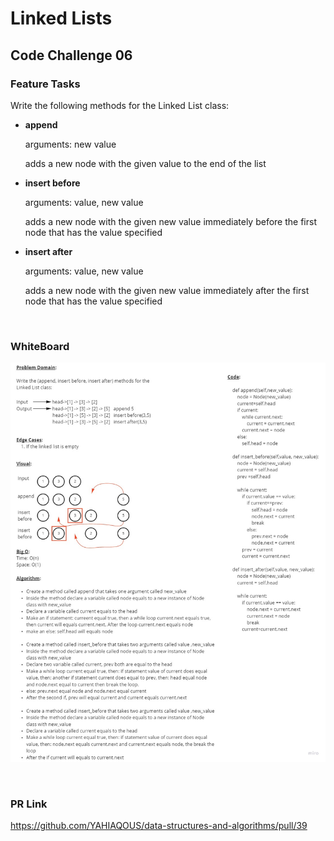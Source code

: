# Linked Lists

## Code Challenge 06

### **Feature Tasks**

Write the following methods for the Linked List class:

-   **append**

    arguments: new value

    adds a new node with the given value to the end of the list

-   **insert before**

    arguments: value, new value

    adds a new node with the given new value immediately before the first node that has the value specified

-   **insert after**

    arguments: value, new value

    adds a new node with the given new value immediately after the first node that has the value specified

&nbsp;

### **WhiteBoard**

![CC06](pictures/CC06.JPG)

&nbsp;

### **PR Link**

<https://github.com/YAHIAQOUS/data-structures-and-algorithms/pull/39>
